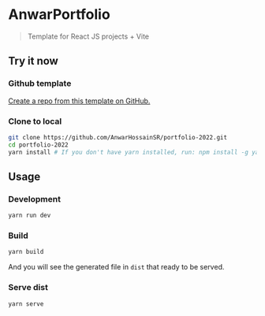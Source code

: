 # AnwarPortfolio

> Template for React JS projects + Vite

## Try it now

### Github template

[Create a repo from this template on GitHub.](https://github.com/AnwarHossainSR/react-vite-eslint-prettier-husky-template.git/generate)

### Clone to local

```bash
git clone https://github.com/AnwarHossainSR/portfolio-2022.git
cd portfolio-2022
yarn install # If you don't have yarn installed, run: npm install -g yarn
```

## Usage

### Development

```bash
yarn run dev
```

### Build

```bash
yarn build
```

And you will see the generated file in `dist` that ready to be served.

### Serve dist

```bash
yarn serve
```
